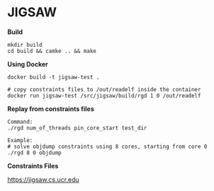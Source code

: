 # JIGSAW

**Build**
```
mkdir build 
cd build && camke .. && make
```

**Using Docker**

```
docker build -t jigsaw-test .

# copy constraints files to /out/readelf inside the container
docker run jigsaw-test /src/jigsaw/build/rgd 1 0 /out/readelf
```

**Replay from constraints files**
```
Command:
./rgd num_of_threads pin_core_start test_dir

Example:
# solve objdump constraints using 8 cores, starting from core 0
./rgd 8 0 objdump 
```

**Constraints Files**

https://jigsaw.cs.ucr.edu


